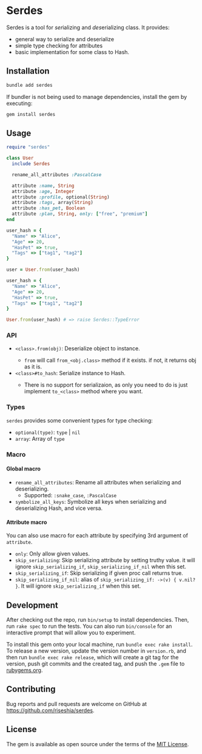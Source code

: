 # Serdes

Serdes is a tool for *ser*ializing and *des*erializing class.
It provides:

- general way to serialize and deserialize
- simple type checking for attributes
- basic implementation for some class to Hash.

## Installation

```bash
bundle add serdes
```

If bundler is not being used to manage dependencies, install the gem by executing:

```bash
gem install serdes
```

## Usage

```ruby
require "serdes"

class User
  include Serdes

  rename_all_attributes :PascalCase

  attribute :name, String
  attribute :age, Integer
  attribute :profile, optional(String)
  attribute :tags, array(String)
  attribute :has_pet, Boolean
  attribute :plan, String, only: ["free", "premium"]
end

user_hash = {
  "Name" => "Alice",
  "Age" => 20,
  "HasPet" => true,
  "Tags" => ["tag1", "tag2"]
}

user = User.from(user_hash)

user_hash = {
  "Name" => "Alice",
  "Age" => 20,
  "HasPet" => true,
  "Tags" => ["tag1", "tag2"]
}

User.from(user_hash) # => raise Serdes::TypeError
```

### API

- `<class>.from(obj)`: Deserialize object to <class> instance.
  - `from` will call `from_<obj.class>` method if it exists. if not, it returns obj as it is.
- `<class>#to_hash`: Serialize <class> instance to Hash.
  - There is no support for serializaion, as only you need to do is just implement `to_<class>` method where you want.

### Types

`serdes` provides some convenient types for type checking:

- `optional(type)`:  `type` | `nil`
- `array`: Array of `type`

### Macro

#### Global macro

- `rename_all_attributes`: Rename all attributes when serializing and deserializing.
  - Supported: `:snake_case`, `:PascalCase`
- `symbolize_all_keys`: Symbolize all keys when serializing and deserializing Hash, and vice versa.

#### Attribute macro

You can also use macro for each attribute by specifying 3rd argument of `attribute`.

- `only`: Only allow given values.
- `skip_serializing`: Skip serializing attribute by setting truthy value. it will ignore `skip_serializing_if`, `skip_serializing_if_nil` when this set.
- `skip_serializing_if`: Skip serializing if given proc call returns true.
- `skip_serializing_if_nil`: alias of `skip_serializing_if: ->(v) { v.nil? }`. It will ignore `skip_serializing_if` when this set.

## Development

After checking out the repo, run `bin/setup` to install dependencies. Then, run `rake spec` to run the tests. You can also run `bin/console` for an interactive prompt that will allow you to experiment.

To install this gem onto your local machine, run `bundle exec rake install`. To release a new version, update the version number in `version.rb`, and then run `bundle exec rake release`, which will create a git tag for the version, push git commits and the created tag, and push the `.gem` file to [rubygems.org](https://rubygems.org).

## Contributing

Bug reports and pull requests are welcome on GitHub at https://github.com/riseshia/serdes.

## License

The gem is available as open source under the terms of the [MIT License](https://opensource.org/licenses/MIT).
